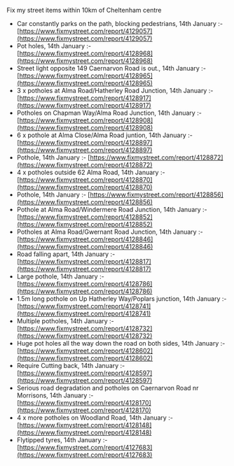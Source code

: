 Fix my street items within 10km of Cheltenham centre

<!-- fix_marker starts -->

- Car constantly parks on the path, blocking pedestrians, 14th January :- [https://www.fixmystreet.com/report/4129057](https://www.fixmystreet.com/report/4129057)
- Pot holes, 14th January :- [https://www.fixmystreet.com/report/4128968](https://www.fixmystreet.com/report/4128968)
- Street light opposite 149 Caernarvon Road is out., 14th January :- [https://www.fixmystreet.com/report/4128965](https://www.fixmystreet.com/report/4128965)
- 3 x potholes at Alma Road/Hatherley Road Junction, 14th January :- [https://www.fixmystreet.com/report/4128917](https://www.fixmystreet.com/report/4128917)
- Potholes on Chapman Way/Alma Road Junction, 14th January :- [https://www.fixmystreet.com/report/4128908](https://www.fixmystreet.com/report/4128908)
- 6 x pothole at Alma Close/Alma Road juntion, 14th January :- [https://www.fixmystreet.com/report/4128897](https://www.fixmystreet.com/report/4128897)
- Pothole, 14th January :- [https://www.fixmystreet.com/report/4128872](https://www.fixmystreet.com/report/4128872)
- 4 x potholes outside 62 Alma Road, 14th January :- [https://www.fixmystreet.com/report/4128870](https://www.fixmystreet.com/report/4128870)
- Pothole, 14th January :- [https://www.fixmystreet.com/report/4128856](https://www.fixmystreet.com/report/4128856)
- Pothole at Alma Road/Windermere Road Junction, 14th January :- [https://www.fixmystreet.com/report/4128852](https://www.fixmystreet.com/report/4128852)
- Potholes at Alma Road/Gwernant Road Junction, 14th January :- [https://www.fixmystreet.com/report/4128846](https://www.fixmystreet.com/report/4128846)
- Road falling apart, 14th January :- [https://www.fixmystreet.com/report/4128817](https://www.fixmystreet.com/report/4128817)
- Large pothole, 14th January :- [https://www.fixmystreet.com/report/4128786](https://www.fixmystreet.com/report/4128786)
- 1.5m long pothole on Up Hatherley Way/Poplars junction, 14th January :- [https://www.fixmystreet.com/report/4128741](https://www.fixmystreet.com/report/4128741)
- Multiple potholes, 14th January :- [https://www.fixmystreet.com/report/4128732](https://www.fixmystreet.com/report/4128732)
- Huge pot holes all the way down the road on both sides, 14th January :- [https://www.fixmystreet.com/report/4128602](https://www.fixmystreet.com/report/4128602)
- Require Cutting back, 14th January :- [https://www.fixmystreet.com/report/4128597](https://www.fixmystreet.com/report/4128597)
- Serious road degradation and potholes on Caernarvon Road nr Morrisons, 14th January :- [https://www.fixmystreet.com/report/4128170](https://www.fixmystreet.com/report/4128170)
- 4 x more potholes on Woodland Road, 14th January :- [https://www.fixmystreet.com/report/4128148](https://www.fixmystreet.com/report/4128148)
- Flytipped tyres, 14th January :- [https://www.fixmystreet.com/report/4127683](https://www.fixmystreet.com/report/4127683)

<!-- fix_marker ends -->